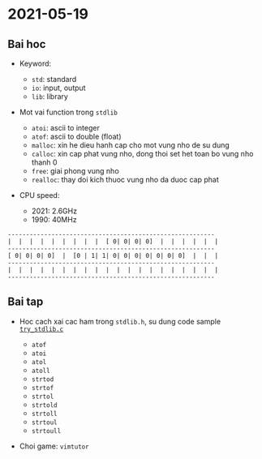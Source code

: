 # 2021-05-19

## Bai hoc

- Keyword:

  - `std`: standard
  - `io`: input, output
  - `lib`: library

- Mot vai function trong `stdlib`

  - `atoi`: ascii to integer
  - `atof`: ascii to double (float)
  - `malloc`: xin he dieu hanh cap cho mot vung nho de su dung
  - `calloc`: xin cap phat vung nho, dong thoi set het toan bo vung nho thanh 0
  - `free`: giai phong vung nho
  - `realloc`: thay doi kich thuoc vung nho da duoc cap phat

- CPU speed:
  - 2021: 2.6GHz
  - 1990: 40MHz

```
---------------------------------------------------------
|  |  |  |  |  |  |  |  |  [ 0| 0| 0| 0]  |  |  |  |  |  |
---------------------------------------------------------
[ 0| 0| 0| 0]  |  [0 | 1| 1| 0| 0| 0| 0| 0| 0| 0]  |  |  |
---------------------------------------------------------
|  |  |  |  |  |  |  |  |  |  |  |  |  |  |  |  |  |  |  |
---------------------------------------------------------
```

## Bai tap

- Hoc cach xai cac ham trong `stdlib.h`, su dung code sample
  [`try_stdlib.c`](./try_stdlib.c)

  - `atof`
  - `atoi`
  - `atol`
  - `atoll`
  - `strtod`
  - `strtof`
  - `strtol`
  - `strtold`
  - `strtoll`
  - `strtoul`
  - `strtoull`

- Choi game: `vimtutor`
